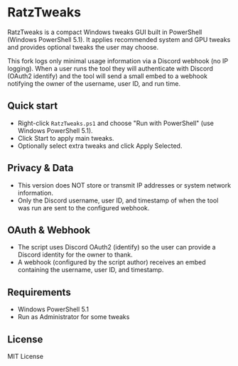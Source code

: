 # RatzTweaks

RatzTweaks is a compact Windows tweaks GUI built in PowerShell (Windows PowerShell 5.1). It applies recommended system and GPU tweaks and provides optional tweaks the user may choose.

This fork logs only minimal usage information via a Discord webhook (no IP logging). When a user runs the tool they will authenticate with Discord (OAuth2 identify) and the tool will send a small embed to a webhook notifying the owner of the username, user ID, and run time.

## Quick start

- Right-click `RatzTweaks.ps1` and choose "Run with PowerShell" (use Windows PowerShell 5.1).
- Click Start to apply main tweaks.
- Optionally select extra tweaks and click Apply Selected.

## Privacy & Data

- This version does NOT store or transmit IP addresses or system network information.
- Only the Discord username, user ID, and timestamp of when the tool was run are sent to the configured webhook.

## OAuth & Webhook

- The script uses Discord OAuth2 (identify) so the user can provide a Discord identity for the owner to thank.
- A webhook (configured by the script author) receives an embed containing the username, user ID, and timestamp.

## Requirements

- Windows PowerShell 5.1
- Run as Administrator for some tweaks

## License

MIT License
